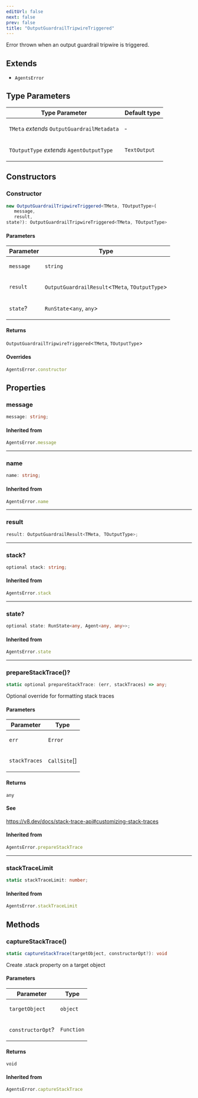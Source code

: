 ```yaml
---
editUrl: false
next: false
prev: false
title: "OutputGuardrailTripwireTriggered"
---
```


Error thrown when an output guardrail tripwire is triggered.

## Extends

- `AgentsError`

## Type Parameters

<table>
<thead>
<tr>
<th>Type Parameter</th>
<th>Default type</th>
</tr>
</thead>
<tbody>
<tr>
<td>

`TMeta` *extends* `OutputGuardrailMetadata`

</td>
<td>

&hyphen;

</td>
</tr>
<tr>
<td>

`TOutputType` *extends* `AgentOutputType`

</td>
<td>

`TextOutput`

</td>
</tr>
</tbody>
</table>

## Constructors

### Constructor

```ts
new OutputGuardrailTripwireTriggered<TMeta, TOutputType>(
   message, 
   result, 
state?): OutputGuardrailTripwireTriggered<TMeta, TOutputType>
```

#### Parameters

<table>
<thead>
<tr>
<th>Parameter</th>
<th>Type</th>
</tr>
</thead>
<tbody>
<tr>
<td>

`message`

</td>
<td>

`string`

</td>
</tr>
<tr>
<td>

`result`

</td>
<td>

`OutputGuardrailResult`\<`TMeta`, `TOutputType`\>

</td>
</tr>
<tr>
<td>

`state`?

</td>
<td>

`RunState`\<`any`, `any`\>

</td>
</tr>
</tbody>
</table>

#### Returns

`OutputGuardrailTripwireTriggered`\<`TMeta`, `TOutputType`\>

#### Overrides

```ts
AgentsError.constructor
```

## Properties

### message

```ts
message: string;
```

#### Inherited from

```ts
AgentsError.message
```

***

### name

```ts
name: string;
```

#### Inherited from

```ts
AgentsError.name
```

***

### result

```ts
result: OutputGuardrailResult<TMeta, TOutputType>;
```

***

### stack?

```ts
optional stack: string;
```

#### Inherited from

```ts
AgentsError.stack
```

***

### state?

```ts
optional state: RunState<any, Agent<any, any>>;
```

#### Inherited from

```ts
AgentsError.state
```

***

### prepareStackTrace()?

```ts
static optional prepareStackTrace: (err, stackTraces) => any;
```

Optional override for formatting stack traces

#### Parameters

<table>
<thead>
<tr>
<th>Parameter</th>
<th>Type</th>
</tr>
</thead>
<tbody>
<tr>
<td>

`err`

</td>
<td>

`Error`

</td>
</tr>
<tr>
<td>

`stackTraces`

</td>
<td>

`CallSite`[]

</td>
</tr>
</tbody>
</table>

#### Returns

`any`

#### See

https://v8.dev/docs/stack-trace-api#customizing-stack-traces

#### Inherited from

```ts
AgentsError.prepareStackTrace
```

***

### stackTraceLimit

```ts
static stackTraceLimit: number;
```

#### Inherited from

```ts
AgentsError.stackTraceLimit
```

## Methods

### captureStackTrace()

```ts
static captureStackTrace(targetObject, constructorOpt?): void
```

Create .stack property on a target object

#### Parameters

<table>
<thead>
<tr>
<th>Parameter</th>
<th>Type</th>
</tr>
</thead>
<tbody>
<tr>
<td>

`targetObject`

</td>
<td>

`object`

</td>
</tr>
<tr>
<td>

`constructorOpt`?

</td>
<td>

`Function`

</td>
</tr>
</tbody>
</table>

#### Returns

`void`

#### Inherited from

```ts
AgentsError.captureStackTrace
```

